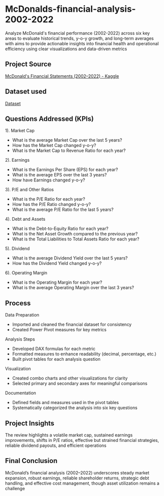 # McDonalds-financial-analysis-2002-2022
Analyze McDonald's financial performance (2002-2022) across six key areas to evaluate historical trends, y-o-y growth, and long-term averages with aims to provide actionable insights into financial health and operational efficiency using clear visualizations and data-driven metrics
## Project Source
<a href="https://www.kaggle.com/datasets/mikhail1681/mcdonalds-financial-statements-2002-2022">McDonald's Financial Statements (2002–2022) - Kaggle<a/>
## Dataset used
<a href="https://github.com/frimyutama/mcdonalds-financial-analysis-2002-2022/blob/main/McD%20Finstat.xlsx">Dataset<a/>

## Questions Addressed (KPIs)
1). Market Cap
 - What is the average Market Cap over the last 5 years?
 - How has the Market Cap changed y-o-y?
 - What is the Market Cap to Revenue Ratio for each year?

2). Earnings
 - What is the Earnings Per Share (EPS) for each year?
 - What is the average EPS over the last 3 years?
 - How have Earnings changed y-o-y?

3). P/E and Other Ratios
 - What is the P/E Ratio for each year?
 - How has the P/E Ratio changed y-o-y?
 - What is the average P/E Ratio for the last 5 years?

4). Debt and Assets
 - What is the Debt-to-Equity Ratio for each year?
 - What is the Net Asset Growth compared to the previous year?
 - What is the Total Liabilities to Total Assets Ratio for each year?

5). Dividend
 - What is the average Dividend Yield over the last 5 years?
 - How has the Dividend Yield changed y-o-y?

6). Operating Margin
 - What is the Operating Margin for each year?
 - What is the average Operating Margin over the last 3 years?

## Process
Data Preparation
 - Imported and cleaned the financial dataset for consistency
 - Created Power Pivot measures for key metrics

Analysis Steps
 - Developed DAX formulas for each metric
 - Formatted measures to enhance readability (decimal, percentage, etc.)
 - Built pivot tables for each analysis question

Visualization
 - Created combo charts and other visualizations for clarity
 - Selected primary and secondary axes for meaningful comparisons

Documentation
 - Defined fields and measures used in the pivot tables
 - Systematically categorized the analysis into six key questions

## Project Insights
The review highlights a volatile market cap, sustained earnings improvements, shifts in P/E ratios, effective but strained financial strategies, reliable dividend payouts, and efficient operations

## Final Conclusion
McDonald’s financial analysis (2002–2022) underscores steady market expansion, robust earnings, reliable shareholder returns, strategic debt handling, and effective cost management, though asset utilization remains a challenge
